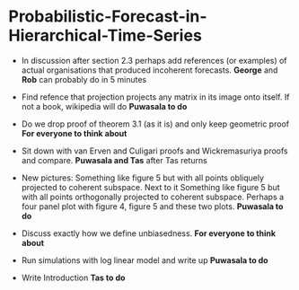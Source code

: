 # Probabilistic-Forecast-in-Hierarchical-Time-Series

- In discussion after section 2.3 perhaps add references (or examples) of actual organisations that produced incoherent forecasts. **George** and **Rob** can probably do in 5 minutes

- Find refence that projection projects any matrix in its image onto itself.  If not a book, wikipedia will do **Puwasala to do**

- Do we drop proof of theorem 3.1 (as it is) and only keep geometric proof  **For everyone to think about**

- Sit down with van Erven and Culigari proofs and Wickremasuriya proofs and compare.  **Puwasala and Tas** after Tas returns

- New pictures: Something like figure 5 but with all points obliquely projected to coherent subspace.  Next to it Something like figure 5 but with all points orthogonally projected to coherent subspace. Perhaps a four panel plot with figure 4, figure 5 and these two plots.  **Puwasala to do**

- Discuss exactly how we define unbiasedness. **For everyone to think about**

- Run simulations with log linear model and write up **Puwasala to do**

- Write Introduction **Tas to do**
